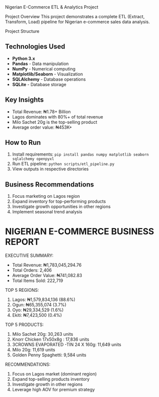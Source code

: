 Nigerian E-Commerce ETL & Analytics Project

Project Overview
This project demonstrates a complete ETL (Extract, Transform, Load) pipeline for Nigerian e-commerce sales data analysis.

Project Structure
##  Technologies Used
- **Python 3.x**
- **Pandas** - Data manipulation
- **NumPy** - Numerical computing
- **Matplotlib/Seaborn** - Visualization
- **SQLAlchemy** - Database operations
- **SQLite** - Database storage

##  Key Insights
- Total Revenue: ₦1.78+ Billion
- Lagos dominates with 80%+ of total revenue
- Milo Sachet 20g is the top-selling product
- Average order value: ₦453K+

##  How to Run
1. Install requirements: `pip install pandas numpy matplotlib seaborn sqlalchemy openpyxl`
2. Run ETL pipeline: `python scripts/etl_pipeline.py`
3. View outputs in respective directories

## Business Recommendations
1. Focus marketing on Lagos region
2. Expand inventory for top-performing products
3. Investigate growth opportunities in other regions
4. Implement seasonal trend analysis

NIGERIAN E-COMMERCE BUSINESS REPORT
==================================================

EXECUTIVE SUMMARY:
- Total Revenue: ₦1,783,045,294.76
- Total Orders: 2,406
- Average Order Value: ₦741,082.83
- Total Items Sold: 222,719

TOP 5 REGIONS:
1. Lagos: ₦1,579,834,136 (88.6%)
2. Ogun: ₦65,355,074 (3.7%)
3. Oyo: ₦29,334,529 (1.6%)
4. Ekiti: ₦7,423,500 (0.4%)

TOP 5 PRODUCTS:
1. Milo Sachet 20g: 30,263 units
2. Knorr Chicken 17x50x8g : 17,836 units
3. 3CROWNS EVAPORATED -TIN 24 X 160g: 11,649 units
4. Milo 20g: 11,619 units
5. Golden Penny Spaghetti: 9,584 units

RECOMMENDATIONS:
1. Focus on Lagos market (dominant region)
2. Expand top-selling products inventory
3. Investigate growth in other regions
4. Leverage high AOV for premium strategy
